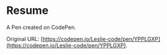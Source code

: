 # Resume

A Pen created on CodePen.

Original URL: [https://codepen.io/Leslie-code/pen/YPPLGXP](https://codepen.io/Leslie-code/pen/YPPLGXP).

